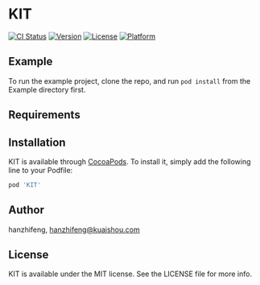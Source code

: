 # KIT

[![CI Status](https://img.shields.io/travis/hanzhifeng/KIT.svg?style=flat)](https://travis-ci.org/hanzhifeng/KIT)
[![Version](https://img.shields.io/cocoapods/v/KIT.svg?style=flat)](https://cocoapods.org/pods/KIT)
[![License](https://img.shields.io/cocoapods/l/KIT.svg?style=flat)](https://cocoapods.org/pods/KIT)
[![Platform](https://img.shields.io/cocoapods/p/KIT.svg?style=flat)](https://cocoapods.org/pods/KIT)

## Example

To run the example project, clone the repo, and run `pod install` from the Example directory first.

## Requirements

## Installation

KIT is available through [CocoaPods](https://cocoapods.org). To install
it, simply add the following line to your Podfile:

```ruby
pod 'KIT'
```

## Author

hanzhifeng, hanzhifeng@kuaishou.com

## License

KIT is available under the MIT license. See the LICENSE file for more info.
